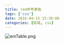 ```yaml
---
title: rem参考表格
tags: ['css']
date: 2016-04-15 15:39:00
categories: [前端, css]
---
```


![emTable.png](http://albert.amayading.com/usr/uploads/2016/04/2145423596.png "emTable.png")